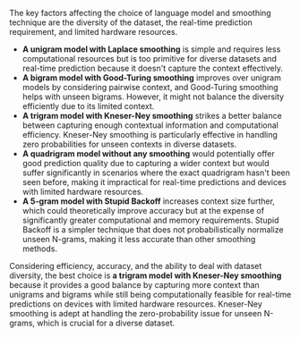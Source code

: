 The key factors affecting the choice of language model and smoothing technique are the diversity of the dataset, the real-time prediction requirement, and limited hardware resources. 

- **A unigram model with Laplace smoothing** is simple and requires less computational resources but is too primitive for diverse datasets and real-time prediction because it doesn't capture the context effectively.
- **A bigram model with Good-Turing smoothing** improves over unigram models by considering pairwise context, and Good-Turing smoothing helps with unseen bigrams. However, it might not balance the diversity efficiently due to its limited context.
- **A trigram model with Kneser-Ney smoothing** strikes a better balance between capturing enough contextual information and computational efficiency. Kneser-Ney smoothing is particularly effective in handling zero probabilities for unseen contexts in diverse datasets.
- **A quadrigram model without any smoothing** would potentially offer good prediction quality due to capturing a wider context but would suffer significantly in scenarios where the exact quadrigram hasn't been seen before, making it impractical for real-time predictions and devices with limited hardware resources.
- **A 5-gram model with Stupid Backoff** increases context size further, which could theoretically improve accuracy but at the expense of significantly greater computational and memory requirements. Stupid Backoff is a simpler technique that does not probabilistically normalize unseen N-grams, making it less accurate than other smoothing methods.

Considering efficiency, accuracy, and the ability to deal with dataset diversity, the best choice is **a trigram model with Kneser-Ney smoothing** because it provides a good balance by capturing more context than unigrams and bigrams while still being computationally feasible for real-time predictions on devices with limited hardware resources. Kneser-Ney smoothing is adept at handling the zero-probability issue for unseen N-grams, which is crucial for a diverse dataset.